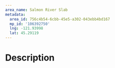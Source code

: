 ```yaml
---
area_name: Salmon River Slab
metadata:
  area_id: 756c4b54-6cbb-45e5-a302-043ebb4bd167
  mp_id: '106392750'
  lng: -121.93998
  lat: 45.29119
---
```

# Description
